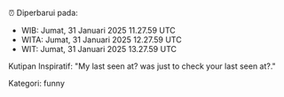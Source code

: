⏰ Diperbarui pada:
- WIB: Jumat, 31 Januari 2025 11.27.59 UTC
- WITA: Jumat, 31 Januari 2025 12.27.59 UTC
- WIT: Jumat, 31 Januari 2025 13.27.59 UTC

Kutipan Inspiratif:
"My last seen at? was just to check your last seen at?."


Kategori: funny


